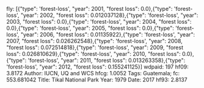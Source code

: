 fly: [{"type": 'forest-loss', "year": 2001, "forest loss": 0.0},{"type": 'forest-loss', "year": 2002, "forest loss": 0.012037128},{"type": 'forest-loss', "year": 2003, "forest loss": 0.0},{"type": 'forest-loss', "year": 2004, "forest loss": 0.0},{"type": 'forest-loss', "year": 2005, "forest loss": 0.0},{"type": 'forest-loss', "year": 2006, "forest loss": 0.01135922},{"type": 'forest-loss', "year": 2007, "forest loss": 0.026262548},{"type": 'forest-loss', "year": 2008, "forest loss": 0.072514818},{"type": 'forest-loss', "year": 2009, "forest loss": 0.026810629},{"type": 'forest-loss', "year": 2010, "forest loss": 0.0},{"type": 'forest-loss', "year": 2011, "forest loss": 0.013263358},{"type": 'forest-loss', "year": 2012, "forest loss": 0.155241125}]
wdpaid: 197
hf09: 3.8172
Author: IUCN, UQ and WCS
hfcg: 1.0052
Tags: Guatemala;
fc: 553.681042
Title: Tikal National Park
Year: 1979
Date: 2017
hf93: 2.8137
